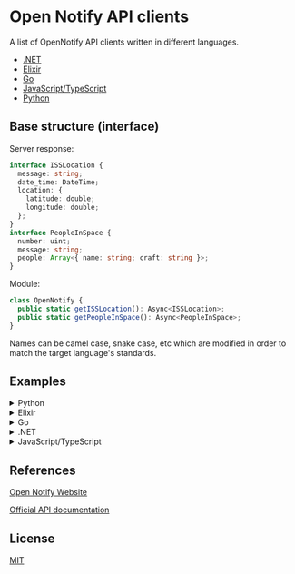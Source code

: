 # Open Notify API clients

A list of OpenNotify API clients written in different languages.

- [.NET](https://github.com/iArmanKarimi/Open-Notify-API-.net)
- [Elixir](https://github.com/iArmanKarimi/Open-Notify-API-elixir)
- [Go](https://github.com/iArmanKarimi/Open-Notify-API-go)
- [JavaScript/TypeScript](https://github.com/iArmanKarimi/Open-Notify-API-js)
- [Python](https://github.com/iArmanKarimi/Open-Notify-API-python)
<!-- - [Rust](https://github.com/iArmanKarimi/Open-Notify-API-rust) -->
  <!-- - [Perl]() -->
  <!-- - [Ruby]() -->
  <!-- - [Haskell]() -->

## Base structure (interface)

Server response:

```ts
interface ISSLocation {
  message: string;
  date_time: DateTime;
  location: {
    latitude: double;
    longitude: double;
  };
}
interface PeopleInSpace {
  number: uint;
  message: string;
  people: Array<{ name: string; craft: string }>;
}
```

Module:

```ts
class OpenNotify {
  public static getISSLocation(): Async<ISSLocation>;
  public static getPeopleInSpace(): Async<PeopleInSpace>;
}
```

Names can be camel case, snake case, etc which are modified in order to match the target language's standards.

## Examples

<details>
<summary>Python</summary>

### ISS Location

### PeopleInSpace

</details>
<!-- <details>
<summary>Rust</summary>

### ISS Location

### PeopleInSpace

</details> -->
<details>
<summary>Elixir</summary>

### ISS Location

### PeopleInSpace

</details>
<details>
<summary>Go</summary>

### ISS Location

### PeopleInSpace

</details>
<details>
<summary>.NET</summary>

### **C#**

### ISS Location

```cs
var iss_loc = await OpenNotify.GetISSLocation();
var output =
  $"International Space Station's Location:\n"
  + $"DateTime: {iss_loc?.DateTime.ToLocalTime()}\n"
  + $"Latitude: {iss_loc?.Location?.Latitude}\n"
  + $"Longitude: {iss_loc?.Location?.Longitude}\n"
 ;
Console.Write(output);
```

### PeopleInSpace

```cs
var people_in_space = await OpenNotify.GetPeopleInSpace();
Console.WriteLine($"There are {people_in_space?.Number} people in space right now.");
var people = people_in_space
 ?.People
 ?.Select(p => $"Craft: {p.Craft}, Name: {p.Name}");
Console.WriteLine("People who are in space:");
Console.WriteLine(string.Join("\n", people));
```

</details>
<details>
<summary>JavaScript/TypeScript</summary>

### ISS Location

```js
const OpenNotify = require("OpenNotify");
const iss_location = await OpenNotify.getISSLocation();
// print iss location
console.log(
  "ISS location:\n" +
    `latitude: ${iss_location.latitude}\n` +
    `longitude: ${iss_location.longitude}`
);
```

### PeopleInSpace

```js
const OpenNotify = require("OpenNotify");
const peopleInSpace = await OpenNotify.getPeopleInSpace();
// print people in space
console.log("There are", peopleInSpace.number, "people in space right now:");
for (const { name, craft } of peopleInSpace.people) {
  console.log(name, "in", craft);
}
```

</details>

## References

[Open Notify Website](http://open-notify.org/)

[Official API documentation](http://open-notify.org/Open-Notify-API/)

## License

[MIT](https://github.com/iArmanKarimi/Open-Notify-API-clients/blob/main/LICENSE)
